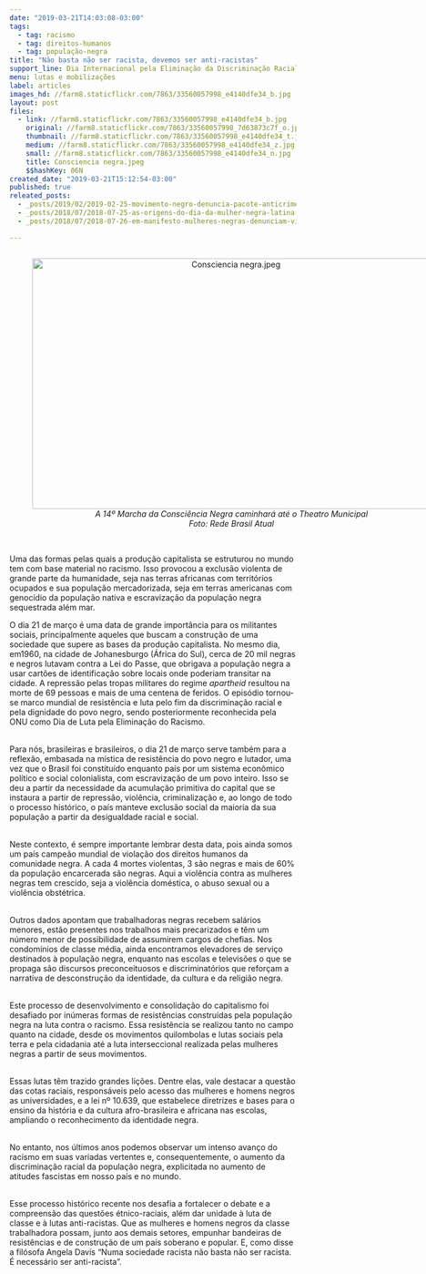 ```yaml
---
date: "2019-03-21T14:03:08-03:00"
tags:
  - tag: racismo
  - tag: direitos-humanos
  - tag: população-negra
title: "Não basta não ser racista, devemos ser anti-racistas"
support_line: Dia Internacional pela Eliminação da Discriminação Racial e a importância da data no Brasil
menu: lutas e mobilizações
label: articles
images_hd: //farm8.staticflickr.com/7863/33560057998_e4140dfe34_b.jpg
layout: post
files:
  - link: //farm8.staticflickr.com/7863/33560057998_e4140dfe34_b.jpg
    original: //farm8.staticflickr.com/7863/33560057998_7d63873c7f_o.jpg
    thumbnail: //farm8.staticflickr.com/7863/33560057998_e4140dfe34_t.jpg
    medium: //farm8.staticflickr.com/7863/33560057998_e4140dfe34_z.jpg
    small: //farm8.staticflickr.com/7863/33560057998_e4140dfe34_n.jpg
    title: Consciencia negra.jpeg
    $$hashKey: 06N
created_date: "2019-03-21T15:12:54-03:00"
published: true
releated_posts:
  - _posts/2019/02/2019-02-25-movimento-negro-denuncia-pacote-anticrime-de-moro-na-comissao-interamericana-de-direitos-humanos.md
  - _posts/2018/07/2018-07-25-as-origens-do-dia-da-mulher-negra-latina-e-caribenha.md
  - _posts/2018/07/2018-07-26-em-manifesto-mulheres-negras-denunciam-violencia-do-estado.md

---
```

<div style="text-align:center">
<figure class="image" style="display:inline-block"><img alt="Consciencia negra.jpeg" height="440" src="//farm8.staticflickr.com/7863/33560057998_e4140dfe34_b.jpg" width="700" />
<figcaption><em>A 14&ordm; Marcha da Consci&ecirc;ncia Negra caminhar&aacute; at&eacute; o Theatro Municipal<br />
Foto: Rede Brasil Atual</em></figcaption>
</figure>
</div>

<p><br />
Uma das formas pelas quais a produ&ccedil;&atilde;o capitalista se estruturou no mundo tem com base material no racismo. Isso provocou a exclus&atilde;o violenta de grande parte da humanidade, seja nas terras africanas com territ&oacute;rios ocupados e sua popula&ccedil;&atilde;o mercadorizada, seja em terras americanas com genoc&iacute;dio da popula&ccedil;&atilde;o nativa e escraviza&ccedil;&atilde;o da popula&ccedil;&atilde;o negra sequestrada al&eacute;m mar.</p>

<p>O dia 21 de mar&ccedil;o &eacute; uma data de grande import&acirc;ncia para os militantes sociais, principalmente aqueles que buscam a constru&ccedil;&atilde;o de uma sociedade que supere as bases da produ&ccedil;&atilde;o capitalista. No mesmo dia, em1960, na cidade de Johanesburgo (&Aacute;frica do Sul), cerca de 20 mil negras e negros lutavam contra a Lei do Passe, que obrigava a popula&ccedil;&atilde;o negra a usar cart&otilde;es de identifica&ccedil;&atilde;o sobre locais onde poderiam transitar na cidade. A repress&atilde;o pelas tropas militares do regime <em>apartheid</em> resultou na morte de 69 pessoas e mais de uma centena de feridos. O epis&oacute;dio tornou-se marco mundial de resist&ecirc;ncia e luta pelo fim da discrimina&ccedil;&atilde;o racial e pela dignidade do povo negro, sendo posteriormente reconhecida pela ONU como Dia de Luta pela Elimina&ccedil;&atilde;o do Racismo.</p>

<p><br />
Para n&oacute;s, brasileiras e brasileiros, o dia 21 de mar&ccedil;o serve tamb&eacute;m para a reflex&atilde;o, embasada na m&iacute;stica de resist&ecirc;ncia do povo negro e lutador, uma vez que o Brasil foi constitu&iacute;do enquanto pa&iacute;s por um sistema econ&ocirc;mico pol&iacute;tico e social colonialista, com escraviza&ccedil;&atilde;o de um povo inteiro. Isso se deu a partir da necessidade da acumula&ccedil;&atilde;o primitiva do capital que se instaura a partir de repress&atilde;o, viol&ecirc;ncia, criminaliza&ccedil;&atilde;o e, ao longo de todo o processo hist&oacute;rico, o pa&iacute;s manteve exclus&atilde;o social da maioria da sua popula&ccedil;&atilde;o a partir da desigualdade racial e social.</p>

<p><br />
Neste contexto, &eacute; sempre importante lembrar desta data, pois ainda somos um pa&iacute;s campe&atilde;o mundial de viola&ccedil;&atilde;o dos direitos humanos da comunidade negra. A cada 4 mortes violentas, 3 s&atilde;o negras e mais de 60% da popula&ccedil;&atilde;o encarcerada s&atilde;o negras. Aqui a viol&ecirc;ncia contra as mulheres negras tem crescido, seja a viol&ecirc;ncia dom&eacute;stica, o abuso sexual ou a viol&ecirc;ncia obst&eacute;trica.</p>

<p><br />
Outros dados apontam que trabalhadoras negras recebem sal&aacute;rios menores, est&atilde;o presentes nos trabalhos mais precarizados e t&ecirc;m um n&uacute;mero menor de possibilidade de assumirem cargos de chefias. Nos condom&iacute;nios de classe m&eacute;dia, ainda encontramos elevadores de servi&ccedil;o destinados &agrave; popula&ccedil;&atilde;o negra, enquanto nas escolas e televis&otilde;es o que se&nbsp; propaga s&atilde;o discursos preconceituosos e discriminat&oacute;rios que refor&ccedil;am a narrativa de desconstru&ccedil;&atilde;o da identidade, da cultura e da religi&atilde;o negra.</p>

<p><br />
Este processo de desenvolvimento e consolida&ccedil;&atilde;o do capitalismo foi desafiado por in&uacute;meras formas de resist&ecirc;ncias constru&iacute;das pela popula&ccedil;&atilde;o negra na luta contra o racismo. Essa resist&ecirc;ncia se realizou tanto no campo quanto na cidade, desde os movimentos quilombolas e lutas sociais pela terra e pela cidadania at&eacute; a luta interseccional realizada pelas mulheres negras a partir de seus movimentos.</p>

<p><br />
Essas lutas t&ecirc;m trazido grandes li&ccedil;&otilde;es. Dentre elas, vale destacar a quest&atilde;o das cotas raciais, respons&aacute;veis pelo acesso das mulheres e homens negros as universidades, e a lei n&ordm; 10.639, que estabelece diretrizes e bases para o ensino da hist&oacute;ria e da cultura afro-brasileira e africana nas escolas, ampliando o reconhecimento da identidade negra.</p>

<p><br />
No entanto, nos &uacute;ltimos anos podemos observar um intenso avan&ccedil;o do racismo em suas variadas vertentes e, consequentemente, o aumento da discrimina&ccedil;&atilde;o racial da popula&ccedil;&atilde;o negra, explicitada no aumento de atitudes fascistas em nosso pa&iacute;s e no mundo.</p>

<p><br />
Esse processo hist&oacute;rico recente nos desafia a fortalecer o debate e a compreens&atilde;o das quest&otilde;es &eacute;tnico-raciais, al&eacute;m dar unidade &agrave; luta de classe e &agrave; lutas anti-racistas. Que as mulheres e homens negros da classe trabalhadora possam, junto aos demais setores, empunhar bandeiras de resist&ecirc;ncias e de constru&ccedil;&atilde;o de um pa&iacute;s soberano e popular. E, como disse a fil&oacute;sofa Angela Davis &ldquo;Numa sociedade racista n&atilde;o basta n&atilde;o ser racista. &Eacute; necess&aacute;rio ser anti-racista&rdquo;.</p>
